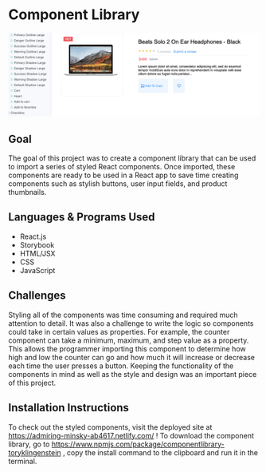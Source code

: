 # Component Library

![thumbnail component](complib.jpg "A Thumbnail Component")

## Goal

The goal of this project was to create a component library that can be used to import a series of styled React components. Once imported, these components are ready to be used in a React app to save time creating components such as stylish buttons, user input fields, and product thumbnails.

## Languages & Programs Used

- React.js
- Storybook
- HTML/JSX
- CSS
- JavaScript

## Challenges

Styling all of the components was time consuming and required much attention to detail. It was also a challenge to write the logic so components could take in certain values as properties. For example, the counter component can take a minimum, maximum, and step value as a property. This allows the programmer importing this component to determine how high and low the counter can go and how much it will increase or decrease each time the user presses a button. Keeping the functionality of the components in mind as well as the style and design was an important piece of this project.

## Installation Instructions

To check out the styled components, visit the deployed site at https://admiring-minsky-ab4617.netlify.com/ !
To download the component library, go to https://www.npmjs.com/package/componentlibrary-toryklingenstein , copy the install command to the clipboard and run it in the terminal.
